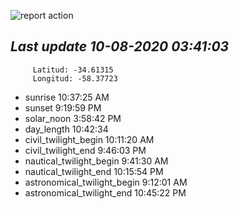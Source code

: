 ![report action](https://github.com/matiasz8/actions-for-reports/workflows/report%20action/badge.svg?branch=develop) 


## *****Last update 10-08-2020 03:41:03*****



		 Latitud: -34.61315
		 Longitud: -58.37723

 - sunrise 	 10:37:25 AM
 - sunset 	 9:19:59 PM
 - solar_noon 	 3:58:42 PM
 - day_length 	 10:42:34
 - civil_twilight_begin 	 10:11:20 AM
 - civil_twilight_end 	 9:46:03 PM
 - nautical_twilight_begin 	 9:41:30 AM
 - nautical_twilight_end 	 10:15:54 PM
 - astronomical_twilight_begin 	 9:12:01 AM
 - astronomical_twilight_end 	 10:45:22 PM
